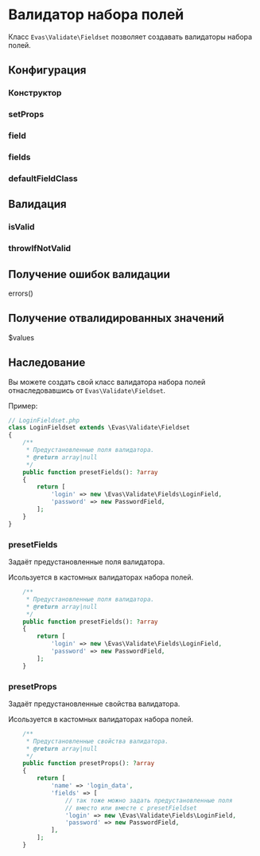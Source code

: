 # Валидатор набора полей

Класс `Evas\Validate\Fieldset` позволяет создавать валидаторы набора полей.

## Конфигурация

### Конструктор

### setProps

### field

### fields

### defaultFieldClass


## Валидация

### isValid

### throwIfNotValid


## Получение ошибок валидации
errors()

## Получение отвалидированных значений
$values


## Наследование
Вы можете создать свой класс валидатора набора полей отнаследовавшись от `Evas\Validate\Fieldset`.

Пример:
```PHP
// LoginFieldset.php
class LoginFieldset extends \Evas\Validate\Fieldset
{
    /**
     * Предустановленные поля валидатора.
     * @return array|null
     */
    public function presetFields(): ?array
    {
        return [
            'login' => new \Evas\Validate\Fields\LoginField,
            'password' => new PasswordField,
        ];
    }
}
```

### presetFields
Задаёт предустановленные поля валидатора.

Исользуется в кастомных валидаторах набора полей.
```PHP
    /**
     * Предустановленные поля валидатора.
     * @return array|null
     */
    public function presetFields(): ?array
    {
        return [
            'login' => new \Evas\Validate\Fields\LoginField,
            'password' => new PasswordField,
        ];
    }
```

### presetProps
Задаёт предустановленные свойства валидатора.

Исользуется в кастомных валидаторах набора полей.
```PHP
    /**
     * Предустановленные свойства валидатора.
     * @return array|null
     */
    public function presetProps(): ?array
    {
        return [
            'name' => 'login_data',
            'fields' => [ 
                // так тоже можно задать предустановленные поля
                // вместо или вместе с presetFieldset
                'login' => new \Evas\Validate\Fields\LoginField,
                'password' => new PasswordField,
            ],
        ];
    }
```
